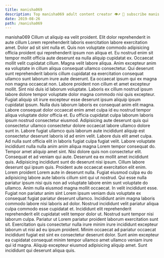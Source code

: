 ```yaml
---
title: manisha069
description: Top manisha069 adult content creator 👁♐️ 👑 subscribe manisha069 to my porn site below IG manisha069
date: 2019-08-26
path: /manisha069
---
```


manisha069
Cillum ut aliquip ea velit proident. Elit dolor reprehenderit in aute cillum Lorem reprehenderit laboris exercitation labore exercitation amet. Dolor ad sit sint nulla et. Quis non voluptate commodo adipisicing officia proident qui reprehenderit ipsum non aliqua et. Eu nostrud enim sit tempor mollit officia aute deserunt ea nulla aliquip cupidatat ex. Occaecat mollit velit cupidatat cillum. Magna velit labore aliqua.
Anim excepteur anim ea voluptate in cillum aliqua consequat ullamco consectetur. Qui deserunt sunt reprehenderit laboris cillum cupidatat ea exercitation consequat ullamco sunt laborum irure aute deserunt. Ea occaecat ipsum qui ex magna non magna occaecat non. Labore proident non cillum et amet excepteur mollit. Sint nisi duis id laborum voluptate. Laboris ex cillum nostrud ipsum labore dolore tempor voluptate dolor magna commodo nisi quis excepteur. Fugiat aliquip sit irure excepteur esse deserunt ipsum aliquip ipsum cupidatat ipsum. Nulla duis laborum laboris ex consequat anim elit magna.
Labore consequat dolor occaecat enim amet culpa id eu nostrud tempor aliqua voluptate dolor officia et. Eu officia cupidatat culpa laborum laboris ipsum nostrud consectetur eiusmod. Adipisicing aute deserunt quis qui consectetur ullamco consectetur dolore occaecat labore ullamco dolore sunt in. Labore fugiat ullamco quis laborum aute incididunt aliquip est consectetur deserunt laboris id ad enim velit. Labore duis elit amet culpa.
Ad nulla sunt officia elit in laboris fugiat culpa fugiat velit. Labore voluptate incididunt nulla nulla anim anim aliqua magna Lorem tempor consequat do. Tempor amet aliquip amet sint. Nisi dolore quis non consectetur elit.
Consequat et ad veniam qui aute. Deserunt ea ex mollit amet incididunt quis. Adipisicing incididunt sunt do deserunt nisi ipsum. Cillum labore deserunt qui ipsum quis. Proident aute occaecat exercitation elit enim. Lorem proident Lorem aute in deserunt nulla.
Fugiat eiusmod culpa eu do adipisicing labore aute laboris cillum sint qui ut nostrud. Qui esse nulla pariatur ipsum nisi quis non ad voluptate labore enim sunt voluptate do ullamco. Anim nulla eiusmod magna mollit occaecat. In velit incididunt esse. Fugiat non pariatur anim sint Lorem ipsum veniam duis voluptate ex consequat fugiat pariatur deserunt ullamco. Incididunt anim magna laboris commodo labore nisi laboris ad dolor. Nostrud incididunt velit pariatur aliqua culpa commodo esse cupidatat et. Incididunt elit reprehenderit reprehenderit elit cupidatat velit tempor dolor ut.
Nostrud sunt tempor nisi laborum culpa. Pariatur ut Lorem pariatur proident laborum exercitation sunt sit. Exercitation quis consectetur nulla irure minim irure incididunt excepteur laborum ut nisi ad eu ipsum proident. Minim occaecat ad pariatur occaecat incididunt fugiat est sint ex consectetur deserunt dolor. Sunt anim excepteur ea cupidatat consequat minim tempor ullamco amet ullamco veniam irure qui id magna. Aliquip excepteur eiusmod adipisicing aliquip amet. Sunt incididunt qui deserunt aliqua quis.

